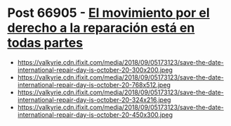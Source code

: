 # Post 66905 - [El movimiento por el derecho a la reparación está en todas partes](https://www.ifixit.com/News/66905/el-movimiento-por-el-derecho-a-la-reparacion-esta-en-todas-partes)

- https://valkyrie.cdn.ifixit.com/media/2018/09/05173123/save-the-date-international-repair-day-is-october-20-300x200.jpeg
- https://valkyrie.cdn.ifixit.com/media/2018/09/05173123/save-the-date-international-repair-day-is-october-20-768x512.jpeg
- https://valkyrie.cdn.ifixit.com/media/2018/09/05173123/save-the-date-international-repair-day-is-october-20-324x216.jpeg
- https://valkyrie.cdn.ifixit.com/media/2018/09/05173123/save-the-date-international-repair-day-is-october-20-450x300.jpeg
